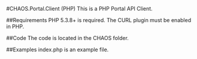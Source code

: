 #CHAOS.Portal.Client (PHP)
This is a PHP Portal API Client.

##Requirements
PHP 5.3.8+ is required.
The CURL plugin must be enabled in PHP.

##Code
The code is located in the CHAOS folder.

##Examples
index.php is an example file.